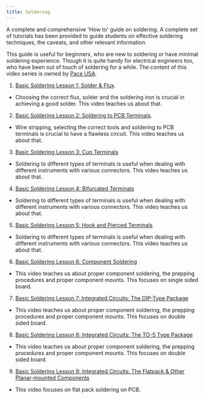 ```yaml
---
title: Soldering
---
```

A complete and comprehensive 'How to' guide on soldering. A complete set of tutorials has been provided to guide students on effective soldering techniques, the caveats, and other relevant information.

This guide is useful for beginners, who are new to soldering or have minimal soldering experience. Though it is quite handy for electrical engineers too, who have been out of touch of soldering for a while. The content of this video series is owned by [Pace USA](http://www.paceusa.com/).

1. [Basic Soldering Lesson 1: Solder & Flux](https://youtu.be/vIT4ra6Mo0s?list=PL926EC0F1F93C1837).
  - Choosing the correct flux, solder and the soldering iron is crucial in achieving a good solder. This video teaches us about that.
2. [Basic Soldering Lesson 2: Soldering to PCB Terminals](https://youtu.be/Mrhg5A1a1mU?list=PL926EC0F1F93C1837).
  - Wire stripping, selecting the correct tools and soldering to PCB terminals is crucial to have a flawless circuit. This video teaches us about that.
3. [Basic Soldering Lesson 3: Cup Terminals](https://youtu.be/_GLeCt_u3U8?list=PL926EC0F1F93C1837)
  - Soldering to different types of terminals is useful when dealing with different instruments with various connectors. This video teaches us about that.
4. [Basic Soldering Lesson 4: Bifurcated Terminals](https://youtu.be/hvTiql-ED4A?list=PL926EC0F1F93C1837)
  - Soldering to different types of terminals is useful when dealing with different instruments with various connectors. This video teaches us about that.
5. [Basic Soldering Lesson 5: Hook and Pierced Terminals](https://youtu.be/sN3V8hMiUb4?list=PL926EC0F1F93C1837)
  - Soldering to different types of terminals is useful when dealing with different instruments with various connectors. This video teaches us about that.
6. [Basic Soldering Lesson 6: Component Soldering](https://youtu.be/AY5M-lGxvzo?list=PL926EC0F1F93C1837)
  - This video teaches us about proper component soldering, the prepping procedures and proper component mounts. This focuses on single sided board.
7. [Basic Soldering Lesson 7: Integrated Circuits: The DIP-Type Package](https://youtu.be/VgcPxdnjwt4?list=PL926EC0F1F93C1837)
  - This video teaches us about proper component soldering, the prepping procedures and proper component mounts. This focuses on double sided board.
8. [Basic Soldering Lesson 8: Integrated Circuits: The TO-5 Type Package](https://youtu.be/sTv3gK9tAKA?list=PL926EC0F1F93C1837)
  - This video teaches us about proper component soldering, the prepping procedures and proper component mounts. This focuses on double sided board.
9. [Basic Soldering Lesson 9: Integrated Circuits: The Flatpack & Other Planar-mounted Components](https://youtu.be/Nq5ngauITsw?list=PL926EC0F1F93C1837)
  - This video focuses on flat pack soldering on PCB.
